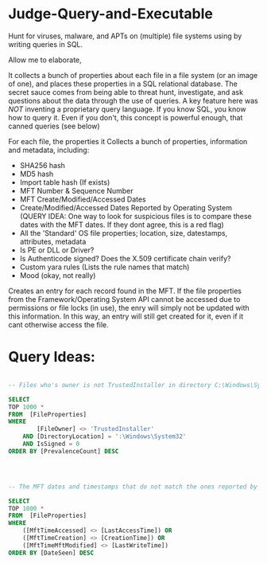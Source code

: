 # Judge-Query-and-Executable
Hunt for viruses, malware, and APTs on (multiple) file systems using by writing queries in SQL.

Allow me to elaborate,

It collects a bunch of properties about each file in a file system (or an image of one), and places these properties in a SQL relational database. The secret sauce comes from being able to threat hunt, investigate, and ask questions about the data through the use of queries. A key feature here was _NOT_ inventing a proprietary query language. If you know SQL, you know how to query it. Even if you don't, this concept is powerful enough, that canned queries  (see below)

 
For each file, the properties it  Collects a bunch of properties, information and metadata, including:
 - SHA256 hash
 - MD5 hash
 - Import table hash (If exists)
 - MFT Number & Sequence Number
 - MFT Create/Modified/Accessed Dates
 - Create/Modified/Accessed Dates Reported by Operating System (QUERY IDEA: One way to look for suspicious files is to compare these dates with the MFT dates. If they dont agree, this is a red flag)
 - All the 'Standard' OS file properties; location, size, datestamps, attributes, metadata
 - Is PE or DLL or Driver?
 - Is Authenticode signed? Does the X.509 certificate chain verify?
 - Custom yara rules (Lists the rule names that match)
 - Mood (okay, not really)

Creates an entry for each record found in the MFT. If the file properties from the Framework/Operating System API cannot be accessed due to permissions or file locks (in use), the enry will simply not be updated with this information. In this way, an entry will still get created for it, even if it cant otherwise access the file. 


Query Ideas:
======

```SQL

-- Files who's owner is not TrustedInstaller in directory C:\Windows\System32\ should be an empty set

SELECT 
TOP 1000 * 
FROM  [FileProperties]
WHERE
        [FileOwner] <> 'TrustedInstaller'
    AND [DirectoryLocation] = ':\Windows\System32'
    AND IsSigned = 0
ORDER BY [PrevalenceCount] DESC




-- The MFT dates and timestamps that do not match the ones reported by the OS meta-data is suspicious

SELECT 
TOP 1000 * 
FROM  [FileProperties]
WHERE
	([MftTimeAccessed] <> [LastAccessTime]) OR
	([MftTimeCreation] <> [CreationTime]) OR
	([MftTimeMftModified] <> [LastWriteTime])
ORDER BY [DateSeen] DESC
```
